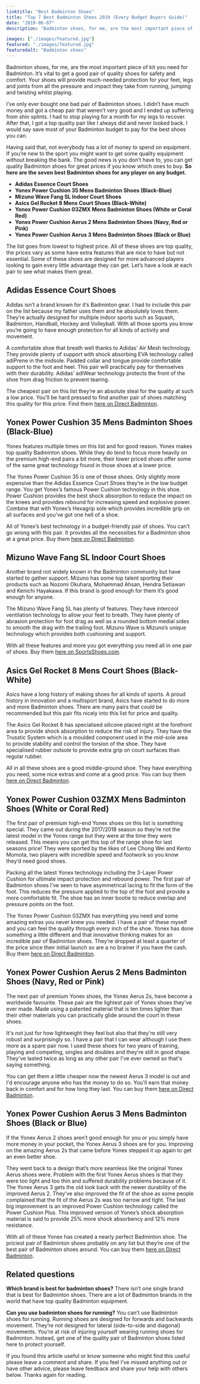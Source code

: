 ```yaml
---
linktitle: "Best Badminton Shoes"
title: "Top 7 Best Badminton Shoes 2019 (Every Budget Buyers Guide)"
date: "2019-06-07"
description: "Badminton shoes, for me, are the most important piece of kit you need for Badminton. It’s vital to get a good pair of quality shoes for safety and comfort. Your shoes will provide much-needed protection for your feet, legs and joints from all the pressure and impact they take from running, jumping and twisting whilst playing. So here are the seven best Badminton shoes for any player on any budget."

images: ["./images/featured.jpg"]
featured: "./images/featured.jpg"
featuredalt: "Badminton shoes"
---
```


Badminton shoes, for me, are the most important piece of kit you need for Badminton. It’s vital to get a good pair of quality shoes for safety and comfort. Your shoes will provide much-needed protection for your feet, legs and joints from all the pressure and impact they take from running, jumping and twisting whilst playing.

I’ve only ever bought one bad pair of Badminton shoes. I didn’t have much money and got a cheap pair that weren’t very good and I ended up suffering from shin splints. I had to stop playing for a month for my legs to recover. After that, I got a top quality pair like I always did and never looked back. I would say save most of your Badminton budget to pay for the best shoes you can.

Having said that, not everybody has a lot of money to spend on equipment. If you’re new to the sport you might want to get some quality equipment without breaking the bank. The good news is you don’t have to, you can get quality Badminton shoes for great prices if you know which ones to buy. **So here are the seven best Badminton shoes for any player on any budget.**

* **Adidas Essence Court Shoes**
* **Yonex Power Cushion 35 Mens Badminton Shoes (Black-Blue)**
* **Mizuno Wave Fang SL Indoor Court Shoes**
* **Asics Gel Rocket 8 Mens Court Shoes (Black-White)**
* **Yonex Power Cushion 03ZMX Mens Badminton Shoes (White or Coral Red)**
* **Yonex Power Cushion Aerus 2 Mens Badminton Shoes (Navy, Red or Pink)**
* **Yonex Power Cushion Aerus 3 Mens Badminton Shoes (Black or Blue)**

The list goes from lowest to highest price. All of these shoes are top quality, the prices vary as some have extra features that are nice to have but not essential. Some of these shoes are designed for more advanced players looking to gain every little advantage they can get. Let’s have a look at each pair to see what makes them great.

## Adidas Essence Court Shoes

Adidas isn’t a brand known for it’s Badminton gear. I had to include this pair on the list because my father uses them and he absolutely loves them. They’re actually designed for multiple indoor sports such as Squash, Badminton, Handball, Hockey and Volleyball. With all those sports you know you’re going to have enough protection for all kinds of activity and movement.

A comfortable shoe that breath well thanks to Adidas’ Air Mesh technology. They provide plenty of support with shock absorbing EVA technology called adiPrene in the midsole. Padded collar and tongue provide comfortable support to the foot and heel. This pair will practically pay for themselves with their durability. Adidas’ adiWear technology protects the front of the shoe from drag friction to prevent tearing.

The cheapest pair on this list they’re an absolute steal for the quality at such a low price. You’ll be hard pressed to find another pair of shoes matching this quality for this price. Find them [here on Direct Badminton](https://www.directbadminton.co.uk/deptproduct/badminton/mens-badminton-squash-shoes/adidas-essence-court-shoes-(mystery-ink-white)?ProductID=28027).

## Yonex Power Cushion 35 Mens Badminton Shoes (Black-Blue)

Yonex features multiple times on this list and for good reason. Yonex makes top quality Badminton shoes. While they do tend to focus more heavily on the premium high-end pairs a bit more, their lower priced shoes offer some of the same great technology found in those shoes at a lower price.

The Yonex Power Cushion 35 is one of those shoes. Only slightly more expensive than the Adidas Essence Court Shoes they’re in the low budget range. You get Yonex’s famous Power Cushion technology in this shoe. Power Cushion provides the best shock absorption to reduce the impact on the knees and provides rebound for increasing speed and explosive power. Combine that with Yonex’s Hexagrip sole which provides incredible grip on all surfaces and you’ve got one hell of a shoe.

All of Yonex’s best technology in a budget-friendly pair of shoes. You can’t go wrong with this pair. It provides all the necessities for a Badminton shoe at a great price. Buy them [here on Direct Badminton](https://www.directbadminton.co.uk/deptproduct/badminton/mens-badminton-squash-shoes/yonex-power-cushion-35-mens-badminton-shoes-(black-blue)?ProductID=28330).

## Mizuno Wave Fang SL Indoor Court Shoes

Another brand not widely known in the Badminton community but have started to gather support. Mizuno has some top talent sporting their products such as Nozomi Okuhara, Mohammad Ahsan, Hendra Setiawan and Kenichi Hayakawa. If this brand is good enough for them it’s good enough for anyone.

The Mizuno Wave Fang SL has plenty of features. They have intercool ventilation technology to allow your feet to breath. They have plenty of abrasion protection for foot drag as well as a rounded bottom medial sides to smooth the drag with the trailing foot. Mizuno Wave is Mizuno’s unique technology which provides both cushioning and support.

With all these features and more you got everything you need all in one pair of shoes. Buy them [here on SportsShoes.com](https://www.sportsshoes.com/product/miz3167/mizuno-wave-fang-sl-indoor-court-shoes/?gclid=CNuD9fPd1eICFYIa0wod8iQLdw&gclsrc=aw.ds).

## Asics Gel Rocket 8 Mens Court Shoes (Black-White)

Asics have a long history of making shoes for all kinds of sports. A proud history in innovation and a multisport brand, Asics have started to do more and more Badminton shoes. There are many pairs that could be recommended but this pair fits nicely into this list for price and quality.

The Asics Gel Rocket 8 has specialised silicone placed right at the forefront area to provide shock absorption to reduce the risk of injury. They have the Trusstic System which is a moulded component used in the mid-sole area to provide stability and control the torsion of the shoe. They have specialised rubber outsole to provide extra grip on court surfaces than regular rubber.

All in all these shoes are a good middle-ground shoe. They have everything you need, some nice extras and come at a good price. You can buy them [here on Direct Badminton](https://www.directbadminton.co.uk/deptproduct/badminton/mens-badminton-squash-shoes/asics-gel-rocket-8-mens-court-shoes-(black-white)?ProductID=32827).

## Yonex Power Cushion 03ZMX Mens Badminton Shoes (White or Coral Red)

The first pair of premium high-end Yonex shoes on this list is something special. They came out during the 2017/2018 season so they’re not the latest model in the Yonex range but they were at the time they were released. This means you can get this top of the range shoe for last seasons price! They were sported by the likes of Lee Chong Wei and Kento Momota, two players with incredible speed and footwork so you know they’d need good shoes.

Packing all the latest Yonex technology including the 3-Layer Power Cushion for ultimate impact protection and rebound power. The first pair of Badminton shoes I’ve seen to have asymmetrical lacing to fit the form of the foot. This reduces the pressure applied to the top of the foot and provide a more comfortable fit. The shoe has an inner bootie to reduce overlap and pressure points on the foot.

The Yonex Power Cushion 03ZMX has everything you need and some amazing extras you never knew you needed. I have a pair of these myself and you can feel the quality through every inch of the shoe. Yonex has done something a little different and that innovative thinking makes for an incredible pair of Badminton shoes. They’re dropped at least a quarter of the price since their initial launch so are a no brainer if you have the cash. Buy them [here on Direct Badminton](https://www.directbadminton.co.uk/deptproduct/badminton/mens-badminton-squash-shoes/asics-gel-rocket-8-mens-court-shoes-(black-white)?ProductID=32827).

## Yonex Power Cushion Aerus 2 Mens Badminton Shoes (Navy, Red or Pink)

The next pair of premium Yonex shoes, the Yonex Aerus 2s, have become a worldwide favourite. These pair are the lightest pair of Yonex shoes they've ever made. Made using a patented material that is ten times lighter than their other materials you can practically glide around the court in these shoes.

It's not just for how lightweight they feel but also that they're still very robust and surprisingly so. I have a pair that I can wear although I use them more as a spare pair now. I used these shoes for two years of training, playing and competing, singles and doubles and they're still in good shape. They've lasted twice as long as any other pair I've ever owned so that's saying something.

You can get them a little cheaper now the newest Aerus 3 model is out and I'd encourage anyone who has the money to do so. You'll earn that money back in comfort and for how long they last. You can buy them [here on Direct Badminton](https://www.directbadminton.co.uk/deptproduct/badminton/mens-badminton-squash-shoes/yonex-power-cushion-aerus-2-mens-badminton-shoes-(navy)?ProductID=27317).

## Yonex Power Cushion Aerus 3 Mens Badminton Shoes (Black or Blue)

If the Yonex Aerus 2 shoes aren’t good enough for you or you simply have more money in your pocket, the Yonex Aerus 3 shoes are for you. Improving on the amazing Aerus 2s that came before Yonex stepped it up again to get an even better shoe.

They went back to a design that’s more seamless like the original Yonex Aerus shoes were. Problem with the first Yonex Aerus shoes is that they were too light and too thin and suffered durability problems because of it. The Yonex Aerus 3 gets the old look back with the newer durability of the improved Aerus 2. They’ve also improved the fit of the shoe as some people complained that the fit of the Aerus 2s was too narrow and tight. The last big improvement is an improved Power Cushion technology called the Power Cushion Plus. This improved version of Yonex’s shock absorption material is said to provide 25% more shock absorbency and 12% more resistance.

With all of these Yonex has created a nearly perfect Badminton shoe. The priciest pair of Badminton shoes probably on any list but they’re one of the best pair of Badminton shoes around. You can buy them [here on Direct Badminton](https://www.directbadminton.co.uk/deptproduct/badminton/mens-badminton-squash-shoes/yonex-power-cushion-aerus-3-mens-badminton-shoes-(black)?ProductID=33376).

## Related questions

**Which brand is best for badminton shoes?** There isn’t one single brand that is best for Badminton shoes. There are a lot of Badminton brands in the world that have top quality Badminton equipment.

**Can you use badminton shoes for running?** You can’t use Badminton shoes for running. Running shoes are designed for forwards and backwards movement. They’re not designed for lateral (side-to-side and diagonal) movements. You’re at risk of injuring yourself wearing running shoes for Badminton. Instead, get one of the quality pair of Badminton shoes listed here to protect yourself.

If you found this article useful or know someone who might find this useful please leave a comment and share. If you feel I’ve missed anything out or have other advice, please leave feedback and share your help with others below. Thanks again for reading.
